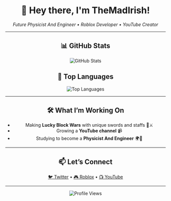 <h1 align="center">👋 Hey there, I'm TheMadIrish!</h1>

<p align="center">
  <em> Future Physicist And Engineer • Roblox Developer • YouTube Creator</em>
</p>

<hr/>

<h2 align="center">📊 GitHub Stats</h2>

<p align="center">
  <img alt="GitHub Stats" src="https://github-readme-stats.vercel.app/api?username=TheMadIrish&show_icons=true&theme=tokyonight&hide_border=true&hide_title=true" />
</p>

<h2 align="center">🧠 Top Languages</h2>

<p align="center">
  <img alt="Top Languages" src="https://github-readme-stats.vercel.app/api/top-langs/?username=TheMadIrish&layout=compact&theme=tokyonight&hide_border=true" />
</p>

<hr/>

<h2 align="center">🛠️ What I’m Working On</h2>

<ul align="center">
  <li>Making <strong>Lucky Block Wars</strong> with unique swords and staffs 🔮⚔️</li>
  <li>Growing a <strong>YouTube channel</strong> 📹</li>
  <li>Studying to become a <strong>Physicist And Engineer</strong> 🌍🧪</li>
</ul>

<hr/>

<h2 align="center">📫 Let’s Connect</h2>

<p align="center">
  <a href="https://x.com/TheMadIrishDev">🐦 Twitter</a> •
  <a href="https://www.roblox.com/users/502066825/profile">🎮 Roblox</a> •
  <a href="https://www.youtube.com/@TheMadIrishDev">📺 YouTube</a>
</p>

<hr/>

<p align="center">
  <img src="https://komarev.com/ghpvc/?username=TheMadIrish&style=flat-square&color=blue" alt="Profile Views" />
</p>
